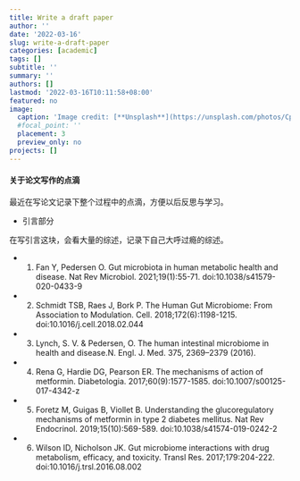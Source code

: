 ```yaml
---
title: Write a draft paper
author: ''
date: '2022-03-16'
slug: write-a-draft-paper
categories: [academic]
tags: []
subtitle: ''
summary: ''
authors: []
lastmod: '2022-03-16T10:11:58+08:00'
featured: no
image:
  caption: 'Image credit: [**Unsplash**](https://unsplash.com/photos/CpkOjOcXdUY)'
  #focal_point: ''
  placement: 3
  preview_only: no
projects: []
---
```


#### 关于论文写作的点滴

最近在写论文记录下整个过程中的点滴，方便以后反思与学习。

- 引言部分

在写引言这块，会看大量的综述，记录下自己大呼过瘾的综述。

* 1. Fan Y, Pedersen O. Gut microbiota in human metabolic health and disease. Nat Rev Microbiol. 2021;19(1):55-71. doi:10.1038/s41579-020-0433-9
* 2. Schmidt TSB, Raes J, Bork P. The Human Gut Microbiome: From Association to Modulation. Cell. 2018;172(6):1198-1215. doi:10.1016/j.cell.2018.02.044
* 3. Lynch, S. V. & Pedersen, O. The human intestinal microbiome in health and disease.N. Engl. J. Med. 375, 2369–2379 (2016).
* 4. Rena G, Hardie DG, Pearson ER. The mechanisms of action of metformin. Diabetologia. 2017;60(9):1577-1585. doi:10.1007/s00125-017-4342-z
* 5. Foretz M, Guigas B, Viollet B. Understanding the glucoregulatory mechanisms of metformin in type 2 diabetes mellitus. Nat Rev Endocrinol. 2019;15(10):569-589. doi:10.1038/s41574-019-0242-2
* 6. Wilson ID, Nicholson JK. Gut microbiome interactions with drug metabolism, efficacy, and toxicity. Transl Res. 2017;179:204-222. doi:10.1016/j.trsl.2016.08.002










